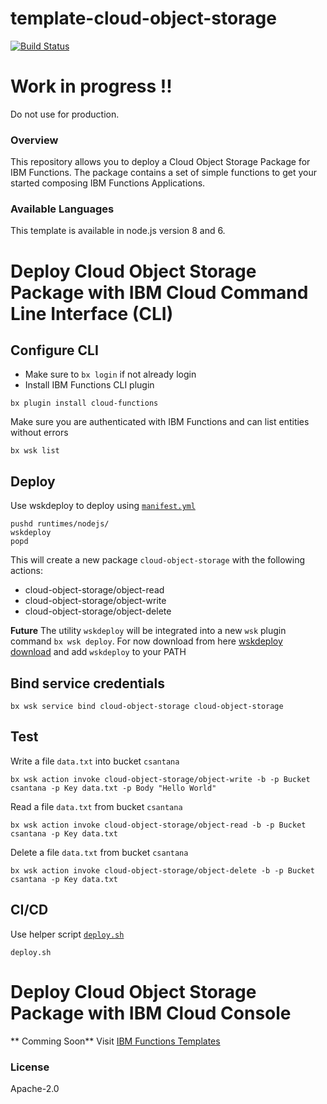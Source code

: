 # template-cloud-object-storage
[![Build Status](https://travis-ci.org/ibm-functions/template-cloud-object-storage.svg?branch=master)](https://travis-ci.org/ibm-functions/template-cloud-object-storage)

# Work in progress !!

Do not use for production.

### Overview
This repository allows you to deploy a Cloud Object Storage Package for IBM Functions.
The package contains a set of simple functions to get your started composing IBM Functions Applications.

### Available Languages
This template is available in node.js version 8 and 6.

# Deploy Cloud Object Storage Package with IBM Cloud Command Line Interface (CLI)

## Configure CLI
- Make sure to `bx login` if not already login
- Install IBM Functions CLI plugin 
```
bx plugin install cloud-functions
```
Make sure you are authenticated with IBM Functions and can list entities without errors
```
bx wsk list
```
## Deploy

Use wskdeploy to deploy using [`manifest.yml`](./manifest.yml)
```
pushd runtimes/nodejs/
wskdeploy
popd
```

This will create a new package `cloud-object-storage` with the following actions:
- cloud-object-storage/object-read
- cloud-object-storage/object-write
- cloud-object-storage/object-delete

**Future**
 The utility `wskdeploy` will be integrated into a new `wsk` plugin command `bx wsk deploy`.
For now download from here [wskdeploy download](https://github.com/apache/incubator-openwhisk-wskdeploy/releases) and add `wskdeploy` to your PATH

## Bind service credentials

```
bx wsk service bind cloud-object-storage cloud-object-storage
```


## Test
Write a file `data.txt` into bucket `csantana`
```
bx wsk action invoke cloud-object-storage/object-write -b -p Bucket csantana -p Key data.txt -p Body "Hello World"
```
Read a file `data.txt` from bucket `csantana`
```
bx wsk action invoke cloud-object-storage/object-read -b -p Bucket csantana -p Key data.txt
```
Delete a file `data.txt` from bucket `csantana`
```
bx wsk action invoke cloud-object-storage/object-delete -b -p Bucket csantana -p Key data.txt
```

## CI/CD
Use helper script [`deploy.sh`](./deploy.sh)
```
deploy.sh
```

# Deploy Cloud Object Storage Package with IBM Cloud Console

** Comming Soon**
Visit [IBM Functions Templates](https://console.bluemix.net/openwhisk/create/template)


### License
Apache-2.0
